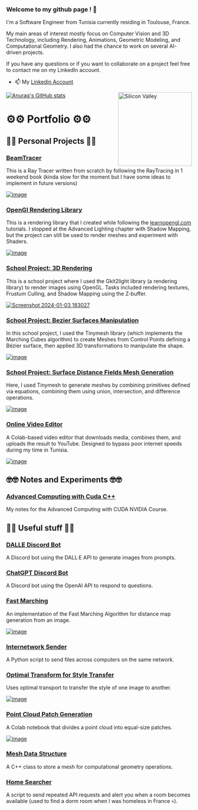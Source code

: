 ### Welcome to my github page ! 👋

I'm a Software Engineer from Tunisia currently residing in Toulouse, France.

My main areas of interest mostly focus on Computer Vision and 3D Technology, including Rendering, Animations, Geometric Modeling, and Computational Geometry. I also had the chance to work on several AI-driven projects.

If you have any questions or if you want to collaborate on a project feel free to contact me on my LinkedIn account.

- 📫 My [Linkedin Account](https://www.linkedin.com/in/skander-zoghlami/)

<img alt="Silicon Valley" src="https://c.tenor.com/GfSX-u7VGM4AAAAM/coding.gif" align="right" width="200"/>

[![Anurag's GitHub stats](https://github-readme-stats.vercel.app/api?username=skanderzoghlami&show_icons=true&hide=prs,issues&theme=dracula)](https://github.com/skanderzoghlami/github-readme-stats)

# ⚙️⚙️ Portfolio ⚙️⚙️

## 🤖🤖 Personal Projects 🤖🤖
### [BeamTracer](https://github.com/skanderzoghlami/BeamTracer)

This is a Ray Tracer written from scratch by following the RayTracing in 1 weekend book (kinda slow for the moment but I have some ideas to implement in future versions)

[![image](https://github.com/user-attachments/assets/dc1a2dbc-e2a1-4266-af88-2fe041774d56)](https://github.com/skanderzoghlami/BeamTracer)

### [OpenGl Rendering Library](https://github.com/skanderzoghlami/Rendering-with-opengl)

This is a rendering library that I created while following the [learnopengl.com](https://learnopengl.com/) tutorials. I stopped at the Advanced Lighting chapter with Shadow Mapping, but the project can still be used to render meshes and experiment with Shaders.

[![image](https://github.com/user-attachments/assets/01c1504a-cedb-4c7e-bd89-ff0b11cf4e34)](https://github.com/skanderzoghlami/Rendering-with-opengl)

### [School Project: 3D Rendering](https://github.com/skanderzoghlami/OpenGL-Scene-Rendering-using-Gkit2light)

This is a school project where I used the Gkit2light library (a rendering library) to render images using OpenGL. Tasks included rendering textures, Frustum Culling, and Shadow Mapping using the Z-buffer.

[![Screenshot 2024-01-03 183027](https://github.com/user-attachments/assets/792128dd-69cd-492f-b4e6-957c378efb0b)](https://github.com/skanderzoghlami/OpenGL-Scene-Rendering-using-Gkit2light)

### [School Project: Bezier Surfaces Manipulation](https://github.com/skanderzoghlami/QT-Project-Surfaces-Beziers-Revolutions-Deformations)

In this school project, I used the Tinymesh library (which implements the Marching Cubes algorithm) to create Meshes from Control Points defining a Bézier surface, then applied 3D transformations to manipulate the shape.

[![image](https://github.com/user-attachments/assets/487e9b7b-f2ef-44d6-88bc-5e0b3393d54c)](https://github.com/skanderzoghlami/QT-Project-Surfaces-Beziers-Revolutions-Deformations)

### [School Project: Surface Distance Fields Mesh Generation](https://github.com/skanderzoghlami/QT-Project-Surfaces-Implicites-Marching-Cube-Sphere-Tracing)

Here, I used Tinymesh to generate meshes by combining primitives defined via equations, combining them using union, intersection, and difference operations.

[![image](https://github.com/user-attachments/assets/c4aaace0-6bde-4985-b684-e6a316fe948d)](https://github.com/skanderzoghlami/QT-Project-Surfaces-Implicites-Marching-Cube-Sphere-Tracing)

### [Online Video Editor](https://github.com/skanderzoghlami/Video-Editor-on-Google-Colab)

A Colab-based video editor that downloads media, combines them, and uploads the result to YouTube. Designed to bypass poor internet speeds during my time in Tunisia.

[![image](https://github.com/user-attachments/assets/a2dee31c-687d-4d52-8644-482af090ba7e)](https://github.com/skanderzoghlami/Video-Editor-on-Google-Colab)

## 🤓🤓 Notes and Experiments 🤓🤓
### [Advanced Computing with Cuda C++](https://github.com/skanderzoghlami/Accelerated-Computing-with-Cuda)

My notes for the Advanced Computing with CUDA NVIDIA Course.

## 🎃🎃 Useful stuff 🎃🎃
### [DALLE Discord Bot](https://github.com/skanderzoghlami/Dalle-Discord-bot)

A Discord bot using the DALL·E API to generate images from prompts.

### [ChatGPT Discord Bot](https://github.com/skanderzoghlami/ChatGPT-Discord-Bot)

A Discord bot using the OpenAI API to respond to questions.

### [Fast Marching](https://github.com/skanderzoghlami/Fast-Marching-Implementation)

An implementation of the Fast Marching Algorithm for distance map generation from an image.

[![image](https://github.com/user-attachments/assets/99c74a5e-e8d9-4167-b07e-fb7282273565)](https://github.com/skanderzoghlami/Fast-Marching-Implementation)

### [Internetwork Sender](https://github.com/skanderzoghlami/Internetwork-sender)

A Python script to send files across computers on the same network.

### [Optimal Transform for Style Transfer](https://github.com/skanderzoghlami/Optimal-Transform)

Uses optimal transport to transfer the style of one image to another.

[![image](https://github.com/user-attachments/assets/b6da5302-f0d2-41f4-b90b-dfc72df9bed2)](https://github.com/skanderzoghlami/Optimal-Transform)

### [Point Cloud Patch Generation](https://github.com/skanderzoghlami/Data-Structure-to-store-Meshes)

A Colab notebook that divides a point cloud into equal-size patches.

[![image](https://github.com/user-attachments/assets/93981c89-a9a5-4fbc-b8dc-59b3a9c3daae)](https://github.com/skanderzoghlami/Data-Structure-to-store-Meshes)

### [Mesh Data Structure](https://github.com/skanderzoghlami/Data-Structure-to-store-Meshes)

A C++ class to store a mesh for computational geometry operations.

### [Home Searcher](https://github.com/skanderzoghlami/home_search)

A script to send repeated API requests and alert you when a room becomes available (used to find a dorm room when I was homeless in France 💀).
